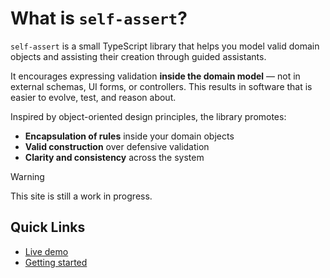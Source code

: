 # What is `self-assert`?

`self-assert` is a small TypeScript library that helps you model
valid domain objects and assisting their creation through guided assistants.

It encourages expressing validation **inside the domain model** — not in external
schemas, UI forms, or controllers.
This results in software that is easier to evolve, test, and reason about.

Inspired by object-oriented design principles, the library promotes:

- **Encapsulation of rules** inside your domain objects
- **Valid construction** over defensive validation
- **Clarity and consistency** across the system

> [!WARNING]
> This site is still a work in progress.

## Quick Links

- [Live demo](https://codesandbox.io/p/sandbox/github/self-assert/self-assert-react-demo)
- [Getting started](./getting-started.md)
